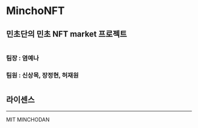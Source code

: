 # MinchoNFT

## 민초단의 민초 NFT market 프로젝트

#

### 팀장 : 염예나

### 팀원 : 신상목, 장정현, 허재원

#

## 라이센스

---

MIT MINCHODAN
